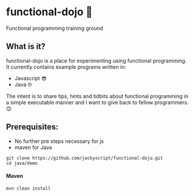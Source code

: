 # functional-dojo 🥋
Functional programming training ground

## What is it?
functional-dojo is a place for experimenting using functional programming. It currently contains example programs written in:

* Javascript 😎
* Java 🤓

The intent is to share tips, hints and tidbits about functional programming in a simple executable manner and I want to give back to fellow programmers. 😊

## Prerequisites:

* No further pre steps necessary for js
* maven for Java

```
git clone https://github.com/jackyscript/functional-dojo.git
cd java/demo
```

#### Maven
```
mvn clean install
```
